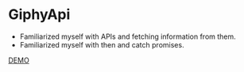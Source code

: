 # GiphyApi

- Familiarized myself with APIs and fetching information from them.
- Familiarized myself with then and catch promises.

[DEMO](https://giphyapi-lyart.vercel.app/)
